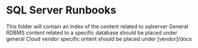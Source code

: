 # SQL Server Runbooks
This folder will contain an index of the content related to sqlserver
General RDBMS content related to a specific database should be placed under general
Cloud vendor specific ontent should be placed under [vendor]/docs
